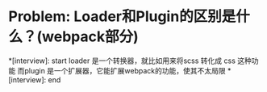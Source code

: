 # Problem: Loader和Plugin的区别是什么？(webpack部分)

*[interview]: start
    <!-- Loader本质上是一个函数，所有loader的输入都是上一个loader的输出，直到只剩最后哪个loader
    output = input(loader)
    plugin是一个数组，用来存放一个插件数组 -->
    loader 是一个转换器，就比如用来将scss 转化成 css 这种功能
    而plugin 是一个扩展器，它能扩展webpack的功能，使其不太局限
*[interview]: end
